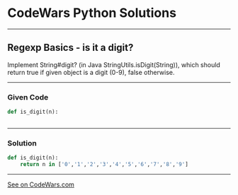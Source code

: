 # CodeWars Python Solutions

---

## Regexp Basics - is it a digit?


Implement String#digit? (in Java StringUtils.isDigit(String)), which should return true if given object is a digit (0-9), false otherwise.

---

### Given Code

```python
def is_digit(n):
    
```
---

### Solution

```python
def is_digit(n):
    return n in ['0','1','2','3','4','5','6','7','8','9']
```

-------

[See on CodeWars.com](https://www.codewars.com/kata/567bf4f7ee34510f69000032/train/python)
